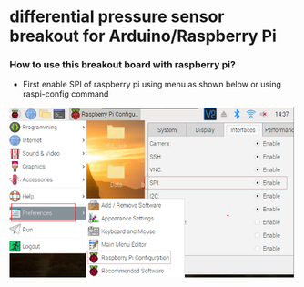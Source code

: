 # differential pressure sensor breakout for Arduino/Raspberry Pi

### How to use this breakout board with raspberry pi?

* First enable SPI of raspberry pi using menu as shown below or using raspi-config command

<img src="images/raspi-configuration-spi.PNG" height="300" width="500" />
